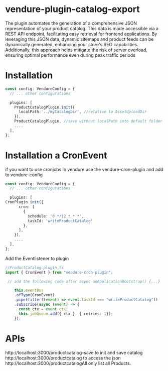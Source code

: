 # vendure-plugin-catalog-export
The plugin automates the generation of a comprehensive JSON representation of your product catalog. This data is made accessible via a REST API endpoint, facilitating easy retrieval for frontend applications. By leveraging this JSON data, dynamic sitemaps and product feeds can be dynamically generated, enhancing your store's SEO capabilities. Additionally, this approach helps mitigate the risk of server overload, ensuring optimal performance even during peak traffic periods


# Installation

```typescript
const config: VendureConfig = {
  // ... other configurations

  plugins: [
    ProductCatalogPlugin.init({
      localPath:'../myCatalogDir', //relative to AssetUploadDir
    }),
    ProductCatalogPlugin, //save without localPath into default folder static/productcatalog
    ....
  ],
};
```

# Installation a CronEvent
if you want to use cronjobs in vendure use the vendure-cron-plugin and add to vendure-config

```typescript
const config: VendureConfig = {
  // ... other configurations

  plugins: [
CronPlugin.init({
      cron: [
        {
          schedule: '0 */12 * * *',
          taskId: 'writeProductCatalog'  
        },
      ],
    }),
    ....
  ],
};
```
Add the Eventlistener to plugin
```typescript
//ProductCatalog.plugin.ts
import { CronEvent } from "vendure-cron-plugin";

 // add the following code after async onApplicationBootstrap() {...}

    this.eventBus
    .ofType(CronEvent)
    .pipe(filter((event) => event.taskId === "writeProductCatalog"))
    .subscribe(async (event) => {
      const ctx = event.ctx;
      this.jobQueue.add({ ctx }, { retries: 1});
    });
```

# APIs
http://localhost:3000/productcatalog-save to init and save catalog  
http://localhost:3000/productcatalog to access the json  
http://localhost:3000/productcatalogAll only list all Products. 





